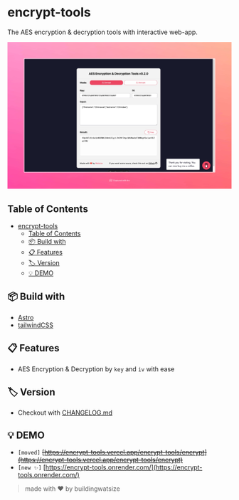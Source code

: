 # encrypt-tools

The AES encryption & decryption tools with interactive web-app.

![preview](docs/preview.jpg)

## Table of Contents

- [encrypt-tools](#encrypt-tools)
  - [Table of Contents](#table-of-contents)
  - [📦 Build with](#-build-with)
  - [📋 Features](#-features)
  - [🏷 Version](#-version)
  - [💡 DEMO](#-demo)

## 📦 Build with

- [Astro](https://astro.build/)
- [tailwindCSS](https://tailwindcss.com/)

## 📋 Features

- AES Encryption & Decryption by `key` and `iv` with ease

## 🏷 Version

- Checkout with [CHANGELOG.md](./CHANGELOG.md)

## 💡 DEMO

- `[moved]` ~~[https://encrypt-tools.vercel.app/encrypt-tools/encrypt](https://encrypt-tools.vercel.app/encrypt-tools/encrypt)~~
- `[new ✨]` [https://encrypt-tools.onrender.com/](https://encrypt-tools.onrender.com/)

> made with ❤️ by buildingwatsize
